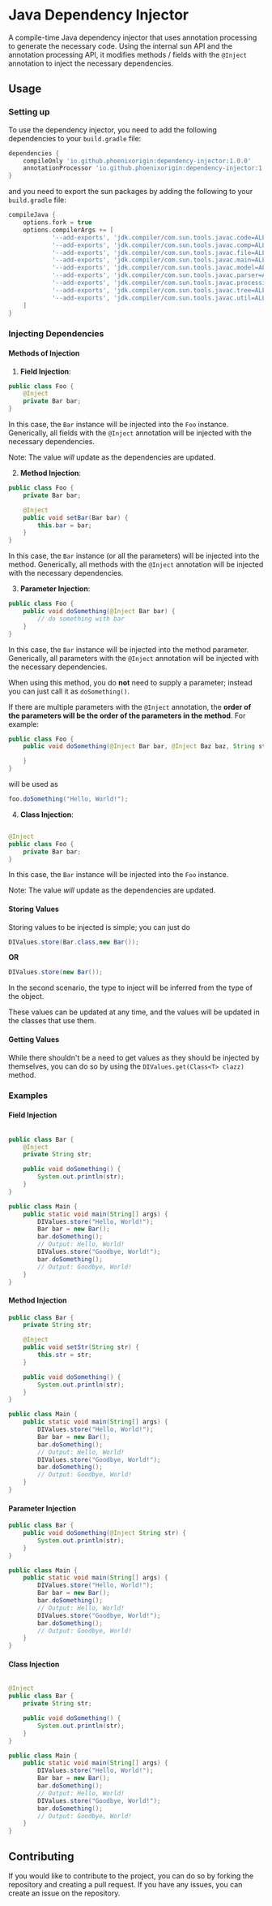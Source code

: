 # Java Dependency Injector

A compile-time Java dependency injector that uses annotation processing to generate the necessary code. Using the
internal sun API and the annotation processing API, it modifies methods / fields with the `@Inject` annotation to inject
the necessary dependencies.

## Usage

### Setting up

To use the dependency injector, you need to add the following dependencies to your `build.gradle` file:

```groovy
dependencies {
    compileOnly 'io.github.phoenixorigin:dependency-injector:1.0.0'
    annotationProcessor 'io.github.phoenixorigin:dependency-injector:1.0.0'
}
```

and you need to export the sun packages by adding the following to your `build.gradle` file:

```groovy
compileJava {
    options.fork = true
    options.compilerArgs += [
            '--add-exports', 'jdk.compiler/com.sun.tools.javac.code=ALL-UNNAMED',
            '--add-exports', 'jdk.compiler/com.sun.tools.javac.comp=ALL-UNNAMED',
            '--add-exports', 'jdk.compiler/com.sun.tools.javac.file=ALL-UNNAMED',
            '--add-exports', 'jdk.compiler/com.sun.tools.javac.main=ALL-UNNAMED',
            '--add-exports', 'jdk.compiler/com.sun.tools.javac.model=ALL-UNNAMED',
            '--add-exports', 'jdk.compiler/com.sun.tools.javac.parser=ALL-UNNAMED',
            '--add-exports', 'jdk.compiler/com.sun.tools.javac.processing=ALL-UNNAMED',
            '--add-exports', 'jdk.compiler/com.sun.tools.javac.tree=ALL-UNNAMED',
            '--add-exports', 'jdk.compiler/com.sun.tools.javac.util=ALL-UNNAMED'
    ]
}
```

### Injecting Dependencies

#### Methods of Injection

1. **Field Injection**:

```java
public class Foo {
    @Inject
    private Bar bar;
}
```

In this case, the `Bar` instance will be injected into the `Foo` instance. Generically, all fields with the `@Inject`
annotation will be injected with the necessary dependencies.

Note: The value *will* update as the dependencies are updated.

2. **Method Injection**:

```java
public class Foo {
    private Bar bar;

    @Inject
    public void setBar(Bar bar) {
        this.bar = bar;
    }
}
```

In this case, the `Bar` instance (or all the parameters) will be injected into the method. Generically, all methods with
the `@Inject` annotation will be injected with the necessary dependencies.

3. **Parameter Injection**:

```java
public class Foo {
    public void doSomething(@Inject Bar bar) {
        // do something with bar
    }
}
```

In this case, the `Bar` instance will be injected into the method parameter. Generically, all parameters with
the `@Inject` annotation will be injected with the necessary dependencies.

When using this method, you do **not** need to supply a parameter; instead you can just call it as `doSomething()`.

If there are multiple parameters with the `@Inject` annotation, the **order of the parameters will be the order of the
parameters in the method**. For example:

```java
public class Foo {
    public void doSomething(@Inject Bar bar, @Inject Baz baz, String str) {

    }
}
```

will be used as

```java
foo.doSomething("Hello, World!");
```

4. **Class Injection**:

```java

@Inject
public class Foo {
    private Bar bar;
}
```

In this case, the `Bar` instance will be injected into the `Foo` instance.

Note: The value *will* update as the dependencies are updated.

#### Storing Values

Storing values to be injected is simple; you can just do

```java
DIValues.store(Bar.class,new Bar());
```

**OR**

```java
DIValues.store(new Bar());
```

In the second scenario, the type to inject will be inferred from the type of the object.

These values can be updated at any time, and the values will be updated in the classes that use them.

#### Getting Values

While there shouldn't be a need to get values as they should be injected by themselves, you can do so by using
the `DIValues.get(Class<T> clazz)` method.

### Examples

#### Field Injection

```java

public class Bar {
    @Inject
    private String str;

    public void doSomething() {
        System.out.println(str);
    }
}
```

```java
public class Main {
    public static void main(String[] args) {
        DIValues.store("Hello, World!");
        Bar bar = new Bar();
        bar.doSomething();
        // Output: Hello, World!
        DIValues.store("Goodbye, World!");
        bar.doSomething();
        // Output: Goodbye, World!
    }
}
```

#### Method Injection

```java
public class Bar {
    private String str;

    @Inject
    public void setStr(String str) {
        this.str = str;
    }

    public void doSomething() {
        System.out.println(str);
    }
}
```

```java
public class Main {
    public static void main(String[] args) {
        DIValues.store("Hello, World!");
        Bar bar = new Bar();
        bar.doSomething();
        // Output: Hello, World!
        DIValues.store("Goodbye, World!");
        bar.doSomething();
        // Output: Goodbye, World!
    }
}
```

#### Parameter Injection

```java
public class Bar {
    public void doSomething(@Inject String str) {
        System.out.println(str);
    }
}
```

```java
public class Main {
    public static void main(String[] args) {
        DIValues.store("Hello, World!");
        Bar bar = new Bar();
        bar.doSomething();
        // Output: Hello, World!
        DIValues.store("Goodbye, World!");
        bar.doSomething();
        // Output: Goodbye, World!
    }
}
```

#### Class Injection

```java

@Inject
public class Bar {
    private String str;

    public void doSomething() {
        System.out.println(str);
    }
}
```

```java
public class Main {
    public static void main(String[] args) {
        DIValues.store("Hello, World!");
        Bar bar = new Bar();
        bar.doSomething();
        // Output: Hello, World!
        DIValues.store("Goodbye, World!");
        bar.doSomething();
        // Output: Goodbye, World!
    }
}
```

## Contributing

If you would like to contribute to the project, you can do so by forking the repository and creating a pull request. If
you have any issues, you can create an issue on the repository.